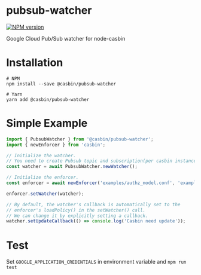 # pubsub-watcher

[![NPM version][npm-image]][npm-url]

[npm-image]: https://img.shields.io/npm/v/@casbin/pubsub-watcher.svg?style=flat-square
[npm-url]: https://npmjs.org/package/@casbin/pubsub-watcher

Google Cloud Pub/Sub watcher for node-casbin

# Installation

```shell script
# NPM
npm install --save @casbin/pubsub-watcher

# Yarn
yarn add @casbin/pubsub-watcher
```

# Simple Example

```typescript
import { PubsubWatcher } from '@casbin/pubsub-watcher';
import { newEnforcer } from 'casbin';

// Initialize the watcher.
// You need to create Pubsub topic and subscription(per casbin instance) first
const watcher = await PubsubWatcher.newWatcher();

// Initialize the enforcer.
const enforcer = await newEnforcer('examples/authz_model.conf', 'examples/authz_policy.csv');

enforcer.setWatcher(watcher);

// By default, the watcher's callback is automatically set to the
// enforcer's loadPolicy() in the setWatcher() call.
// We can change it by explicitly setting a callback.
watcher.setUpdateCallback(() => console.log('Casbin need update'));
```

# Test

Set `GOOGLE_APPLICATION_CREDENTIALS` in environment variable and `npm run test`
